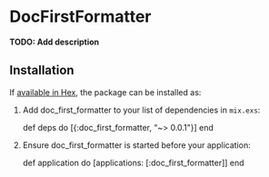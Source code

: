 # DocFirstFormatter

**TODO: Add description**

## Installation

If [available in Hex](https://hex.pm/docs/publish), the package can be installed as:

  1. Add doc_first_formatter to your list of dependencies in `mix.exs`:

        def deps do
          [{:doc_first_formatter, "~> 0.0.1"}]
        end

  2. Ensure doc_first_formatter is started before your application:

        def application do
          [applications: [:doc_first_formatter]]
        end

